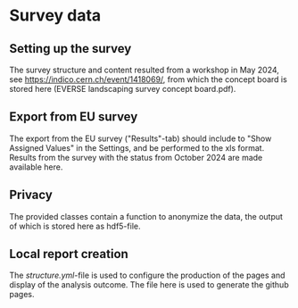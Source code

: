 # Survey data

## Setting up the survey
The survey structure and content resulted from a workshop in May 2024, see https://indico.cern.ch/event/1418069/, from which the concept board is stored here (EVERSE landscaping survey concept board.pdf).

## Export from EU survey

The export from the EU survey ("Results"-tab) should include to "Show Assigned Values" in the Settings, and be performed to the xls format. Results from the survey with the status from October 2024 are made available here.

## Privacy

The provided classes contain a function to anonymize the data, the output of which is stored here as hdf5-file.

## Local report creation

The *structure.yml*-file is used to configure the production of the pages and display of the analysis outcome. The file here is used to generate the github pages.
